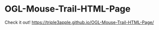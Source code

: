 # OGL-Mouse-Trail-HTML-Page
 
 Check it out!
https://triple3apple.github.io/OGL-Mouse-Trail-HTML-Page/